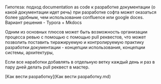 Гипотеза: подход documentation as code к разработке документации (о какой документации идет речь) при разработке софта может оказаться более удобным, чем использование confluence или google doces. Вариант решения - Typora + Mkdocs

Одним из основных плюсов может быть возможность организации процесса ревью с помощью с помощью pull реквестов, что может позволить поставить тиражируемую и контролируемую практику разработки документации - концепции использования, концепции системы, архитектуры,

Если все наработки добавлять в отдельную ветку каждый день и раз в пару дней делать pull реквест в мастер.

[Как вести разработку](Как вести разработку.md) 
